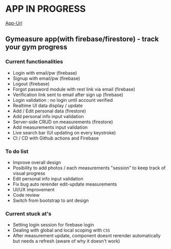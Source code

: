 # APP IN PROGRESS

[App-Url](https://gymeasure-production-6dcb6.web.app/)

## Gymeasure app(with firebase/firestore) - track your gym progress

### Current functionalities
- Login with email/pw (firebase)
- Signup with email/pw (firebase)
- Logout (firebase)
- Forgot password module with rest link via email (firebase)
- Verification link sent to email after sign up (firebase)
- Login validation : no login until account verified
- Realtime UI data display / update
- Add / Edit personal data (firestore)
- Add personal info input validation
- Server-side CRUD on measurements (firestore)
- Add measurements input validation
- Live search bar (UI updating on every keystroke)
- CI / CD with Github actions and Firebase

### To do list
- Improve overall design
- Posibility to add photos / each measurements "session" to keep track of visual progress
- Edit personal info input validation
- Fix bug auto rerender edit-update measurements
- UI/UX improvement
- Code review
- Switch from bootstrap to ant design

### Current stuck at's
- Setting login session for firebase login
- Dealing with global and local scoping with `CSS`
- After measurement update, component doesnt rerender automatically but needs a refresh (aware of why it doesn't work)